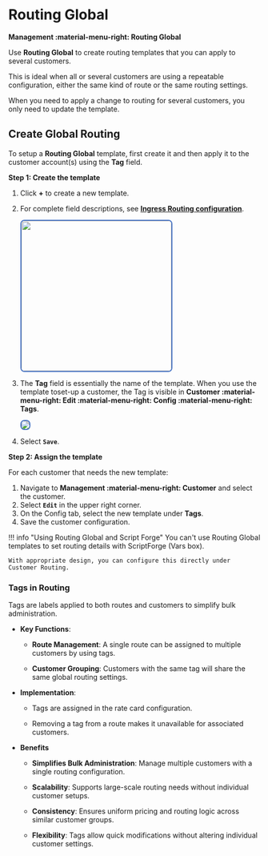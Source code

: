 # Routing Global

**Management :material-menu-right: Routing Global**

Use **Routing Global** to create routing templates that you can apply to several customers.

This is ideal when all or several customers are using a repeatable configuration, either the same kind of route or the same routing settings.

When you need to apply a change to routing for several customers, you only need to update the template.

## Create Global Routing

To setup a **Routing Global** template, first create it and then apply it to the customer account(s) using the **Tag** field.

**Step 1: Create the template**

1. Click **+** to create a new template.
2. For complete field descriptions, see [**Ingress Routing configuration**](https://docs.connexcs.com/customer/routing/#configure-routing).

    <img src= "/misc/img/routingglobal.png" width= "300" style="border: 2px solid #4472C4; border-radius: 8px;">

3. The **Tag** field is essentially the name of the template. When you use the template toset-up a customer, the Tag is visible in **Customer :material-menu-right: Edit :material-menu-right: Config :material-menu-right: Tags**.

    <img src= "/misc/img/tags.png" style="border: 2px solid #4472C4; border-radius: 8px;">

4. Select **`Save`**.

**Step 2: Assign the template**

For each customer that needs the new template:

1. Navigate to **Management :material-menu-right: Customer** and select the customer.
2. Select **`Edit`** in the upper right corner.
3. On the Config tab, select the new template under **Tags**.
4. Save the customer configuration.

!!! info "Using Routing Global and Script Forge"
    You can't use Routing Global templates to set routing details with ScriptForge (Vars box).

    With appropriate design, you can configure this directly under Customer Routing.

### Tags in Routing

Tags are labels applied to both routes and customers to simplify bulk administration.

+ **Key Functions**:

    + **Route Management**: A single route can be assigned to multiple customers by using tags.

    + **Customer Grouping**: Customers with the same tag will share the same global routing settings.

+ **Implementation**:

    + Tags are assigned in the rate card configuration.

    + Removing a tag from a route makes it unavailable for associated customers.

+ **Benefits**

    + **Simplifies Bulk Administration**: Manage multiple customers with a single routing configuration.

    + **Scalability**: Supports large-scale routing needs without individual customer setups.

    + **Consistency**: Ensures uniform pricing and routing logic across similar customer groups.

    + **Flexibility**: Tags allow quick modifications without altering individual customer settings.

